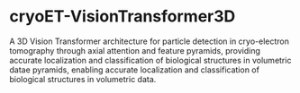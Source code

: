 # cryoET-VisionTransformer3D
A 3D Vision Transformer architecture for particle detection in cryo-electron tomography through axial attention and feature pyramids, providing accurate localization and classification of biological structures in volumetric datae pyramids, enabling accurate localization and classification of biological structures in volumetric data.
